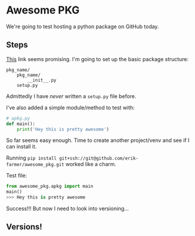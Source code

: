 # Awesome PKG

We're going to test hosting a python package on GitHub today.

## Steps

[This](https://dev.to/rf_schubert/how-to-create-a-pip-package-and-host-on-private-github-repo-58pa) link seems promising.
I'm going to set up the basic package structure:

```
pkg_name/
    pkg_name/
        __init__.py
    setup.py
```

Admittedly I have _never_ written a `setup.py` file before.

I've also added a simple module/method to test with:

```python
# apkg.py
def main():
    print('Hey this is pretty awesome')

```

So far seems easy enough. Time to create another project/venv and see if I can install it.

Running `pip install git+ssh://git@github.com/erik-farmer/awesome_pkg.git` worked like a charm.

Test file:
```python
from awesome_pkg.apkg import main
main()
>>> Hey this is pretty awesome
```

Success!!! But now I need to look into versioning...

## Versions!
